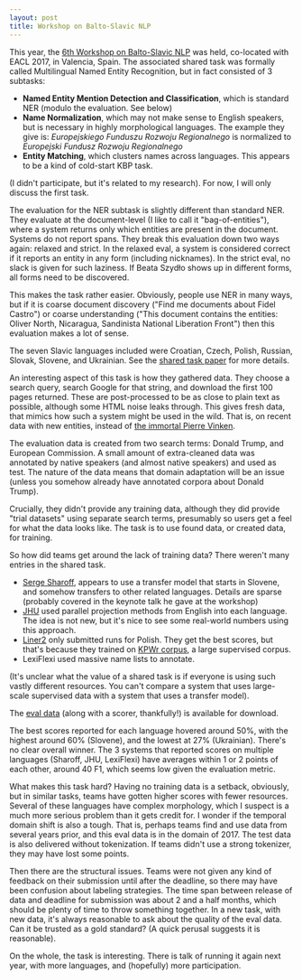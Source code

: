 ```yaml
---
layout: post
title: Workshop on Balto-Slavic NLP
---
```


This year, the [6th Workshop on Balto-Slavic NLP](http://bsnlp-2017.cs.helsinki.fi/index.html) was held, co-located
with EACL 2017, in Valencia, Spain. The associated shared task was formally called Multilingual Named
Entity Recognition, but in fact consisted of 3 subtasks:

- **Named Entity Mention Detection and Classification**, which is standard NER (modulo the evaluation. See below)
- **Name Normalization**, which may not make sense to English speakers, but is necessary in highly morphological languages. The example they give is: _Europejskiego Funduszu Rozwoju Regionalnego_ is normalized to _Europejski Fundusz Rozwoju Regionalnego_
- **Entity Matching**, which clusters names across languages. This appears to be a kind of cold-start KBP task.


(I didn't participate, but it's related to my research). For now, I will only discuss the first task.

The evaluation for the NER subtask is slightly different than standard NER. They
evaluate at the document-level (I like to call it "bag-of-entities"), where a system returns only which entities are present in the document. Systems do not report spans.
 They break this evaluation down two ways again: relaxed and strict. In the relaxed eval, a system is considered correct
 if it reports an entity in any form (including nicknames). In the strict eval, no slack is given for such laziness. If
 Beata Szydło shows up in different forms, all forms need to be discovered.

This makes the task rather easier. Obviously, people use NER in many ways, but if it is coarse document
discovery ("Find me documents about Fidel Castro") or coarse understanding ("This document contains the entities: Oliver North,
Nicaragua, Sandinista National Liberation Front") then this evaluation makes a lot of sense.

The seven Slavic languages included were Croatian, Czech, Polish, Russian, Slovak, Slovene, and Ukrainian. See
the [shared task paper](http://aclweb.org/anthology/W/W17/W17-1412.pdf) for more details.

An interesting aspect of this task is how they gathered data. They choose a search query, search Google
for that string, and download the first 100 pages returned. These are post-processed to be as close to
  plain text as possible, although some HTML noise leaks through. This gives fresh data, that mimics how
  such a system might be used in the wild. That is, on recent data with new entities, instead of [the
   immortal Pierre Vinken](http://languagelog.ldc.upenn.edu/nll/?p=3594).

The evaluation data is created from two search terms: Donald Trump, and European Commission. A small amount of
extra-cleaned data was annotated by native speakers (and almost native speakers) and used as test. The nature of the
data means that domain adaptation will be an issue (unless you somehow already have annotated corpora about Donald Trump).

Crucially, they didn't provide any training data, although they did provide "trial datasets" using separate search
terms, presumably so users get a feel for what the data looks like. The task is to use found data, or created data, for training.

So how did teams get around the lack of training data? There weren't many entries in the shared task.

- [Serge Sharoff](http://aclweb.org/anthology/W/W17/W17-1401.pdf), appears to use a transfer model that starts in Slovene, and somehow transfers to other related languages. Details are sparse (probably covered in the keynote talk he gave at the workshop)
- [JHU](http://aclweb.org/anthology/W17-1414) used parallel projection methods from English into each language. The idea is not new, but it's nice to see some real-world numbers using this approach.
- [Liner2](http://aclweb.org/anthology/W/W17/W17-1413.pdf) only submitted runs for Polish. They get the best scores, but that's because they trained on [KPWr corpus](https://pdfs.semanticscholar.org/ea4b/c6c108d8a87d01401133371a04610bc88907.pdf), a large supervised corpus.
- LexiFlexi used massive name lists to annotate.

(It's unclear what the value of a shared task is if everyone is using such vastly different resources. You can't compare
a system that uses large-scale supervised data with a system that uses a transfer model).

The [eval data](http://bsnlp-2017.cs.helsinki.fi/shared_task_results.html) (along with a scorer, thankfully!) is available for download.

The best scores reported for each language hovered around 50%, with the highest around 60% (Slovene), and the lowest at 27% (Ukrainian). There's
no clear overall winner. The 3 systems that reported scores on multiple languages (Sharoff, JHU, LexiFlexi) have averages
within 1 or 2 points of each other, around 40 F1, which seems low given the evaluation metric.

What makes this task hard? Having no training data is a setback, obviously, but in similar tasks, teams have
gotten higher scores with fewer resources. Several of these languages have complex morphology, which I suspect is a much
more serious problem than it gets credit for. I wonder if the temporal domain shift is also a tough. That is, perhaps teams find and use data from several years
prior, and this eval data is in the domain of 2017. The test data is also delivered without tokenization. If teams didn't
use a strong tokenizer, they may have lost some points.

Then there are the structural issues. Teams were not given any kind of feedback on their submission until
after the deadline, so there may have been confusion about labeling strategies. The time span between release of data and deadline
for submission was about 2 and a half months, which should be plenty of time to throw something together. In a new
task, with new data, it's always reasonable to ask about the quality of the eval data. Can it be trusted as a gold standard?
(A quick perusal suggests it is reasonable).

On the whole, the task is interesting. There is talk of running it again next year, with more languages, and (hopefully) more participation.